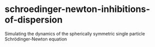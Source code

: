 # schroedinger-newton-inhibitions-of-dispersion
 Simulating the dynamics of the spherically symmetric single particle Schrödinger-Newton equation
